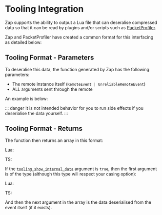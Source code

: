 # Tooling Integration

Zap supports the ability to output a Lua file that can deseralise compressed data so that it can be read by plugins and/or scripts such as [PacketProfiler](https://github.com/Pyseph/PacketProfiler/).

Zap and PacketProfiler have created a common format for this interfacing as detailed below:

## Tooling Format - Parameters

To deseralise this data, the function generated by Zap has the following parameters:

- The remote instance itself (`RemoteEvent | UnreliableRemoteEvent`)
- ALL arguments sent through the remote

An example is below:

::: danger
It is not intended behavior for you to run side effects if you deserialise the data yourself.
:::


<CodeBlock lang="lua" :code="example1" />

## Tooling Format - Returns

The function then returns an array in this format:

Lua:
<CodeBlock lang="lua" :code="returnsLua" />

TS:
<CodeBlock lang="typescript" :code="returnsTS" />

If the [`tooling_show_internal_data`](../config/options.md#tooling-show-internal-data) argument is `true`, then the first argument is of the type (although this type will respect your casing option):

Lua:
<CodeBlock lang="lua" :code="internalDataLua" />

TS:
<CodeBlock lang="typescript" :code="internalDataTS" />

And then the next argument in the array is the data deserialised from the event itself (if it exists).

<script setup lang="ts">
const example1 = `local ReplicatedStorage = game:GetService("ReplicatedStorage")
local zap_deserialiser = require(path.to.deserialiser)

local reliable = ReplicatedStorage:WaitForChild("ZAP_RELIABLE")
local unreliable = ReplicatedStorage:WaitForChild("ZAP_UNRELIABLE")

reliable.OnClientEvent:Connect(function(...)
	local data = zap_deserialiser(reliable, ...)
	print(data)
end)

unreliable.OnClientEvent:Connect(function(...)
	local data = zap_deserialiser(unreliable, ...)
	print(data)
end)`

const returnsLua = `type DecompressedData = { {
    Name: string,
    Arguments: { any },
} }`

const returnsTS = `type DecompressedData = {
    Name: string,
    Arguments: unknown[],
}[]`

const internalDataLua = `type InternalData = {
    EventId: number,
    CallId: number?
}`

const internalDataTS = `interface InternalData {
    EventId: number,
    CallId?: number
}`
</script>
